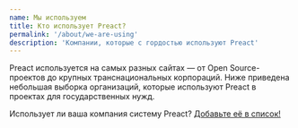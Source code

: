 ```yaml
---
name: Мы используем
title: Кто использует Preact?
permalink: '/about/we-are-using'
description: 'Компании, которые с гордостью используют Preact'
---
```


Preact используется на самых разных сайтах — от Open Source-проектов до крупных транснациональных корпораций.
Ниже приведена небольшая выборка организаций, которые используют Preact в проектах для государственных нужд.

Использует ли ваша компания систему Preact? [Добавьте её в список!](https://github.com/preactjs/preact-www/blob/master/src/components/we-are-using/index.js)

<div class="breaker">
  <we-are-using></we-are-using>
</div>
